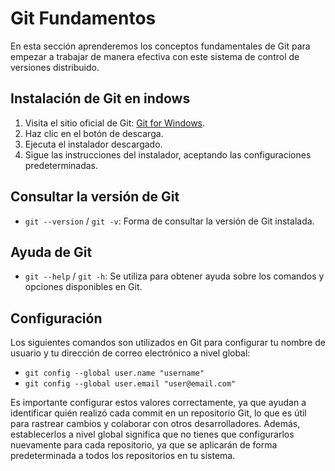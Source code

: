 # Git Fundamentos
En esta sección aprenderemos los conceptos fundamentales de Git para empezar a trabajar de manera efectiva con este sistema de control de versiones distribuido. 

## Instalación de Git en indows

1. Visita el sitio oficial de Git: [Git for Windows](https://git-scm.com/download/win).
2. Haz clic en el botón de descarga.
3. Ejecuta el instalador descargado.
4. Sigue las instrucciones del instalador, aceptando las configuraciones predeterminadas.

## Consultar la versión de Git
- `git --version` / `git -v`: Forma de consultar la versión de Git instalada.

## Ayuda de Git
- `git --help` / `git -h`: Se utiliza para obtener ayuda sobre los comandos y opciones disponibles en Git.


## Configuración
Los siguientes comandos son utilizados en Git para configurar tu nombre de usuario y tu dirección de correo electrónico a nivel global:

- `git config --global user.name "username"`
- `git config --global user.email "user@email.com"`

Es importante configurar estos valores correctamente, ya que ayudan a identificar quién realizó cada commit en un repositorio Git, lo que es útil para rastrear cambios y colaborar con otros desarrolladores. Además, establecerlos a nivel global significa que no tienes que configurarlos nuevamente para cada repositorio, ya que se aplicarán de forma predeterminada a todos los repositorios en tu sistema.

